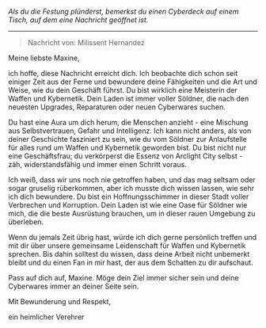 _Als du die Festung plünderst, bemerkst du einen Cyberdeck auf einem Tisch, auf dem eine Nachricht geöffnet ist._

---

> Nachricht von: Milissent Hernandez

Meine liebste Maxine,

ich hoffe, diese Nachricht erreicht dich. Ich beobachte dich schon seit einiger Zeit aus der Ferne und bewundere deine Fähigkeiten und die Art und Weise, wie du dein Geschäft führst. Du bist wirklich eine Meisterin der Waffen und Kybernetik. Dein Laden ist immer voller Söldner, die nach den neuesten Upgrades, Reparaturen oder neuen Cyberwares suchen.

Du hast eine Aura um dich herum, die Menschen anzieht - eine Mischung aus Selbstvertrauen, Gefahr und Intelligenz. Ich kann nicht anders, als von deiner Geschichte fasziniert zu sein, wie du vom Söldner zur Anlaufstelle für alles rund um Waffen und Kybernetik geworden bist. Du bist nicht nur eine Geschäftsfrau; du verkörperst die Essenz von Arclight City selbst - zäh, widerstandsfähig und immer einen Schritt voraus.

Ich weiß, dass wir uns noch nie getroffen haben, und das mag seltsam oder sogar gruselig rüberkommen, aber ich musste dich wissen lassen, wie sehr ich dich bewundere. Du bist ein Hoffnungsschimmer in dieser Stadt voller Verbrechen und Korruption. Dein Laden ist wie eine Oase für Söldner wie mich, die die beste Ausrüstung brauchen, um in dieser rauen Umgebung zu überleben.

Wenn du jemals Zeit übrig hast, würde ich dich gerne persönlich treffen und mit dir über unsere gemeinsame Leidenschaft für Waffen und Kybernetik sprechen. Bis dahin solltest du wissen, dass deine Arbeit nicht unbemerkt bleibt und du einen Fan in mir hast, der aus dem Schatten zu dir aufschaut.

Pass auf dich auf, Maxine. Möge dein Ziel immer sicher sein und deine Cyberwares immer an deiner Seite sein.

Mit Bewunderung und Respekt,

ein heimlicher Verehrer
